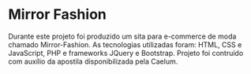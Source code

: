 Mirror Fashion
=============

Durante este projeto foi produzido um sita para e-commerce de moda chamado Mirror-Fashion. As tecnologias utilizadas foram:
HTML, CSS e JavaScript, PHP e frameworks JQuery e Bootstrap. Projeto foi contruído com auxílio da apostila disponibilizada 
pela Caelum.

